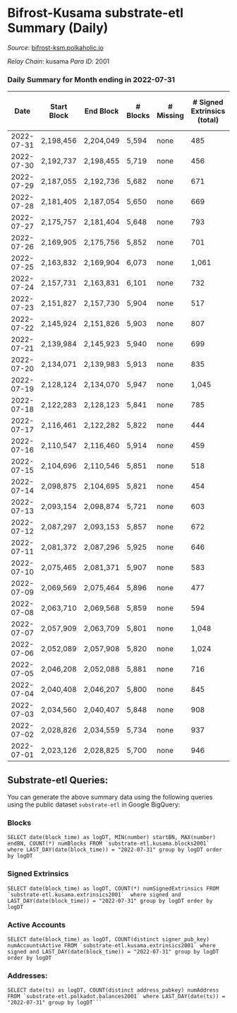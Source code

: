 # Bifrost-Kusama substrate-etl Summary (Daily)

_Source_: [bifrost-ksm.polkaholic.io](https://bifrost-ksm.polkaholic.io)

*Relay Chain*: kusama
*Para ID*: 2001



### Daily Summary for Month ending in 2022-07-31


| Date | Start Block | End Block | # Blocks | # Missing | # Signed Extrinsics (total) | # Active Accounts | # Addresses with Balances | # Events | # Transfers | # XCM Transfers In | # XCM Transfers Out |
| ---- | ----------- | --------- | -------- | --------- | --------------------------- | ----------------- | ------------------------- | -------- | ----------- | ------------------ | ------------------- |
| 2022-07-31 | 2,198,456 | 2,204,049 | 5,594 | none  | 485 | 109 | 99,607 | 35,441 | 10,719 ($69,244.94) | 23 ($11,445.53) | 34 ($12,646.88) |
| 2022-07-30 | 2,192,737 | 2,198,455 | 5,719 | none  | 456 | 132 | 99,601 | 33,358 | 9,597 ($82,276.66) | 29 ($31,147.46) | 28 ($2,398.74) |
| 2022-07-29 | 2,187,055 | 2,192,736 | 5,682 | none  | 671 | 127 | 99,598 | 36,786 | 10,677 ($143,055) | 44 ($20,412.73) | 40 ($23,677.16) |
| 2022-07-28 | 2,181,405 | 2,187,054 | 5,650 | none  | 669 | 126 | 99,595 | 34,463 | 9,700 ($62,318.27) | 39 ($7,205.29) | 30 ($41,577.44) |
| 2022-07-27 | 2,175,757 | 2,181,404 | 5,648 | none  | 793 | 152 | 99,593 | 37,296 | 10,525 ($145,995) | 49 ($12,324.26) | 41 ($8,344.22) |
| 2022-07-26 | 2,169,905 | 2,175,756 | 5,852 | none  | 701 | 145 | 99,587 | 35,380 | 9,569 ($192,548) | 46 ($27,123.62) | 29 ($81,806.15) |
| 2022-07-25 | 2,163,832 | 2,169,904 | 6,073 | none  | 1,061 | 173 | 99,584 | 40,497 | 10,735 ($115,780) | 60 ($44,102.14) | 37 ($12,952.07) |
| 2022-07-24 | 2,157,731 | 2,163,831 | 6,101 | none  | 732 | 138 | 99,572 | 40,035 | 11,459 ($106,982) | 35 ($6,157.75) | 31 ($17,083.36) |
| 2022-07-23 | 2,151,827 | 2,157,730 | 5,904 | none  | 517 | 113 | 99,566 | 33,447 | 9,134 ($1,568,157) | 34 ($20,329.29) | 28 ($31,673.27) |
| 2022-07-22 | 2,145,924 | 2,151,826 | 5,903 | none  | 807 | 161 | 99,561 | 37,327 | 10,056 ($3,699,300) | 62 ($13,618.93) | 68 ($125,921) |
| 2022-07-21 | 2,139,984 | 2,145,923 | 5,940 | none  | 699 | 140 | 99,555 | 36,758 | 10,235 ($85,778.99) | 38 ($6,364.68) | 35 ($19,997.62) |
| 2022-07-20 | 2,134,071 | 2,139,983 | 5,913 | none  | 835 | 150 | 99,547 | 37,691 | 10,249 ($274,066) | 63 ($44,372.93) | 57 ($51,066.57) |
| 2022-07-19 | 2,128,124 | 2,134,070 | 5,947 | none  | 1,045 | 185 | 99,541 | 38,829 | 10,224 ($360,306) | 52 ($36,503.09) | 42 ($19,710.34) |
| 2022-07-18 | 2,122,283 | 2,128,123 | 5,841 | none  | 785 | 174 | 99,527 | 37,034 | 10,445 ($127,779) | 50 ($38,032.55) | 51 ($39,842.97) |
| 2022-07-17 | 2,116,461 | 2,122,282 | 5,822 | none  | 444 | 129 | 99,522 | 32,669 | 9,042 ($54,954.43) | 28 ($22,434.65) | 35 ($26,507.26) |
| 2022-07-16 | 2,110,547 | 2,116,460 | 5,914 | none  | 459 | 111 | 99,509 | 34,545 | 9,931 ($56,837.09) | 17 ($9,264.69) | 19 ($7,626.48) |
| 2022-07-15 | 2,104,696 | 2,110,546 | 5,851 | none  | 518 | 130 | 99,506 | 34,869 | 10,012 ($106,373) | 19 ($30,889.22) | 41 ($48,415.42) |
| 2022-07-14 | 2,098,875 | 2,104,695 | 5,821 | none  | 454 | 114 | 99,502 | 34,034 | 9,710 ($57,283.66) | 39 ($26,384.77) | 28 ($5,911.07) |
| 2022-07-13 | 2,093,154 | 2,098,874 | 5,721 | none  | 603 | 148 | 99,496 | 32,522 | 8,746 ($116,667) | 24 ($16,440.27) | 31 ($67,393.44) |
| 2022-07-12 | 2,087,297 | 2,093,153 | 5,857 | none  | 672 | 128 | 99,481 | 34,847 | 9,499 ($142,198) | 27 ($11,130.94) | 41 ($6,272.25) |
| 2022-07-11 | 2,081,372 | 2,087,296 | 5,925 | none  | 646 | 151 | 99,478 | 35,280 | 9,798 ($79,616.84) | 28 ($23,955.94) | 39 ($20,532.58) |
| 2022-07-10 | 2,075,465 | 2,081,371 | 5,907 | none  | 583 | 140 | 99,475 | 34,711 | 9,596 ($47,968.58) | 26 ($11,020.90) | 23 ($5,184.80) |
| 2022-07-09 | 2,069,569 | 2,075,464 | 5,896 | none  | 477 | 119 | 99,471 | 33,289 | 9,196 ($42,979.52) | 19 ($4,047.79) | 24 ($10,826.80) |
| 2022-07-08 | 2,063,710 | 2,069,568 | 5,859 | none  | 594 | 162 | 99,464 | 32,815 | 8,658 ($101,299) | 30 ($15,537.11) | 30 ($12,396.00) |
| 2022-07-07 | 2,057,909 | 2,063,709 | 5,801 | none  | 1,048 | 241 | 99,462 | 37,354 | 9,961 ($238,099) | 28 ($27,193.03) | 29 ($49,356.98) |
| 2022-07-06 | 2,052,089 | 2,057,908 | 5,820 | none  | 1,024 | 196 | 99,459 | 36,040 | 9,361 ($76,939.30) | 24 ($8,706.57) | 21 ($12,922.97) |
| 2022-07-05 | 2,046,208 | 2,052,088 | 5,881 | none  | 716 | 156 | 99,448 | 32,725 | 8,287 ($608,102) | 36 ($369,157) | 24 ($11,940.09) |
| 2022-07-04 | 2,040,408 | 2,046,207 | 5,800 | none  | 845 | 182 | 99,436 | 34,414 | 8,940 ($83,135.81) | 38 ($20,134.31) | 30 ($27,288.85) |
| 2022-07-03 | 2,034,560 | 2,040,407 | 5,848 | none  | 908 | 144 | 99,426 | 35,260 | 9,114 ($105,813) | 43 ($20,810.11) | 35 ($20,654.06) |
| 2022-07-02 | 2,028,826 | 2,034,559 | 5,734 | none  | 937 | 170 | 99,418 | 35,366 | 9,120 ($338,780) | 55 ($74,772.87) | 31 ($152,650) |
| 2022-07-01 | 2,023,126 | 2,028,825 | 5,700 | none  | 946 | 180 | 99,403 | 37,059 | 9,938 ($91,430.63) | 56 ($32,217.43) | 51 ($29,764.49) |

## Substrate-etl Queries:
You can generate the above summary data using the following queries using the public dataset `substrate-etl` in Google BigQuery:


### Blocks
```
SELECT date(block_time) as logDT, MIN(number) startBN, MAX(number) endBN, COUNT(*) numBlocks FROM `substrate-etl.kusama.blocks2001`  where LAST_DAY(date(block_time)) = "2022-07-31" group by logDT order by logDT
```


### Signed Extrinsics
```
SELECT date(block_time) as logDT, COUNT(*) numSignedExtrinsics FROM `substrate-etl.kusama.extrinsics2001`  where signed and LAST_DAY(date(block_time)) = "2022-07-31" group by logDT order by logDT
```


### Active Accounts
```
SELECT date(block_time) as logDT, COUNT(distinct signer_pub_key) numAccountsActive FROM `substrate-etl.kusama.extrinsics2001` where signed and LAST_DAY(date(block_time)) = "2022-07-31" group by logDT order by logDT
```


### Addresses:
```
SELECT date(ts) as logDT, COUNT(distinct address_pubkey) numAddress FROM `substrate-etl.polkadot.balances2001` where LAST_DAY(date(ts)) = "2022-07-31" group by logDT```

